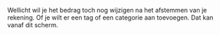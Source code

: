 Wellicht wil je het bedrag toch nog wijzigen na het afstemmen van je rekening. Of je wilt er een tag of een categorie aan toevoegen. Dat kan vanaf dit scherm.